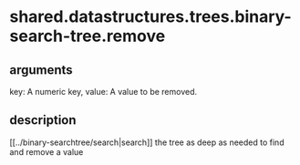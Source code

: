 # shared.datastructures.trees.binary-search-tree.remove

## arguments

key: A numeric key, value: A value to be removed.

## description

[[../binary-searchtree/search|search]] the tree as deep as needed to find and remove a value